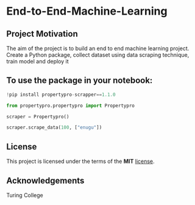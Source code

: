 # End-to-End-Machine-Learning

## Project Motivation
The aim of the project is to build an end to end machine learning project. Create a Python package, collect dataset using data scraping technique, train model and deploy it

## To use the package in your notebook:
```python
!pip install propertypro-scrapper==1.1.0

from propertypro.propertypro import Propertypro

scraper = Propertypro()

scraper.scrape_data(100, ["enugu"])
```

## License
This project is licensed under the terms of the **MIT** [license](https://opensource.org/licenses/MIT).

## Acknowledgements
Turing College